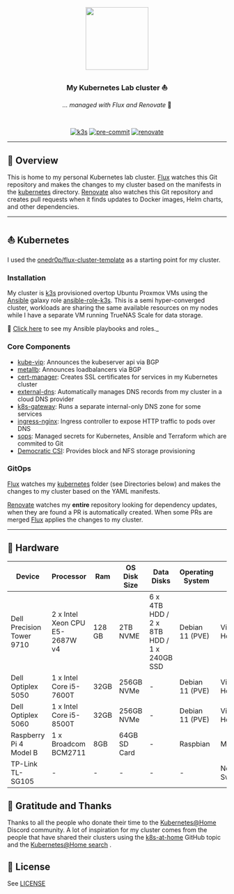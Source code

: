 <div align="center">

<img src="https://camo.githubusercontent.com/5b298bf6b0596795602bd771c5bddbb963e83e0f/68747470733a2f2f692e696d6775722e636f6d2f7031527a586a512e706e67" align="center" width="144px" height="144px"/>

### My Kubernetes Lab cluster ⛵️

_... managed with Flux and Renovate_ :robot:

</div>

<br/>

<div align="center">

[![k3s](https://img.shields.io/badge/k3s-v1.27.2-brightgreen?style=for-the-badge&logo=kubernetes&logoColor=white)](https://k3s.io/)
[![pre-commit](https://img.shields.io/badge/pre--commit-enabled-brightgreen?logo=pre-commit&logoColor=white&style=for-the-badge)](https://github.com/pre-commit/pre-commit)
[![renovate](https://img.shields.io/badge/renovate-enabled-brightgreen?style=for-the-badge&logo=renovatebot&logoColor=white)](https://github.com/renovatebot/renovate)

</div>

---

## 📖 Overview

This is home to my personal Kubernetes lab cluster. [Flux](https://github.com/fluxcd/flux2) watches this Git repository
and makes the changes to my cluster based on the manifests in the [kubernetes](./kubernetes/)
directory. [Renovate](https://github.com/renovatebot/renovate) also watches this Git repository and creates pull
requests when it finds updates to Docker images, Helm charts, and other dependencies.

---

## ⛵ Kubernetes

I used the [onedr0p/flux-cluster-template](https://github.com/onedr0p/flux-cluster-template) as a starting point for my
cluster.

### Installation

My cluster is [k3s](https://k3s.io/) provisioned overtop Ubuntu Proxmox VMs using
the [Ansible](https://www.ansible.com/) galaxy role [ansible-role-k3s](https://github.com/PyratLabs/ansible-role-k3s).
This is a semi hyper-converged cluster, workloads are sharing the same available resources on my nodes while I have a
separate VM running TrueNAS Scale for data storage.

🔸 [Click here](./ansible) to see my Ansible playbooks and roles._

### Core Components

- [kube-vip](https://kube-vip.io/): Announces the kubeserver api via BGP
- [metallb](https://metallb.universe.tf/): Announces loadbalancers via BGP
- [cert-manager](https://cert-manager.io/docs/): Creates SSL certificates for services in my Kubernetes cluster
- [external-dns](https://github.com/kubernetes-sigs/external-dns): Automatically manages DNS records from my cluster in
  a cloud DNS provider
- [k8s-gateway](https://gateway-api.sigs.k8s.io/): Runs a separate internal-only DNS zone for some services
- [ingress-nginx](https://github.com/kubernetes/ingress-nginx/): Ingress controller to expose HTTP traffic to pods over
  DNS
- [sops](https://toolkit.fluxcd.io/guides/mozilla-sops/): Managed secrets for Kubernetes, Ansible and Terraform which
  are commited to Git
- [Democratic CSI](https://github.com/democratic-csi/democratic-csi): Provides block and NFS storage provisioning

### GitOps

[Flux](https://github.com/fluxcd/flux2) watches my [kubernetes](./kubernetes) folder (see Directories below) and makes
the changes to my cluster based on the YAML manifests.

[Renovate](https://github.com/renovatebot/renovate) watches my **entire** repository looking for dependency updates,
when they are found a PR is automatically created. When some PRs are merged [Flux](https://github.com/fluxcd/flux2)
applies the changes to my cluster.

---

## 🔧 Hardware

| Device                    | Processor                      | Ram    | OS Disk Size | Data Disks                                | Operating System | Purpose                   |
|---------------------------|--------------------------------|--------|--------------|-------------------------------------------|------------------|---------------------------|
| Dell Precision Tower 9710 | 2 x Intel Xeon CPU E5-2687W v4 | 128 GB | 2TB NVME     | 6 x 4TB HDD / 2 x 8TB HDD / 1 x 240GB SSD | Debian 11 (PVE)  | Virtualization Host / NAS |
| Dell Optiplex 5050        | 1 x Intel Core i5-7600T        | 32GB   | 256GB NVMe   | -                                         | Debian 11 (PVE)  | Virtualization Host       |
| Dell Optiplex 5060        | 1 x Intel Core i5-8500T        | 32GB   | 256GB NVMe   | -                                         | Debian 11 (PVE)  | Virtualization Host       |
| Raspberry Pi 4 Model B    | 1 x Broadcom BCM2711           | 8GB    | 64GB SD Card | -                                         | Raspbian         | Misc                      |
| TP-Link TL-SG105          | -                              | -      | -            | -                                         | -                | Network Switch            |

## 🤝 Gratitude and Thanks

Thanks to all the people who donate their time to the [Kubernetes@Home](https://discord.gg/k8s-at-home) Discord
community. A lot of inspiration for my cluster comes from the people that have shared their clusters using
the [k8s-at-home](https://github.com/topics/k8s-at-home) GitHub topic and
the [Kubernetes@Home search](https://nanne.dev/k8s-at-home-search/) .

## 🔏 License

See [LICENSE](./LICENSE)
